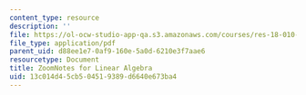 ```yaml
---
content_type: resource
description: ''
file: https://ol-ocw-studio-app-qa.s3.amazonaws.com/courses/res-18-010-a-2020-vision-of-linear-algebra-spring-2020/13c014d45cb504519389d6640e673ba4_ZoomNotes_18-010.pdf
file_type: application/pdf
parent_uid: d88ee1e7-0af9-160e-5a0d-6210e3f7aae6
resourcetype: Document
title: ZoomNotes for Linear Algebra
uid: 13c014d4-5cb5-0451-9389-d6640e673ba4
---
```

